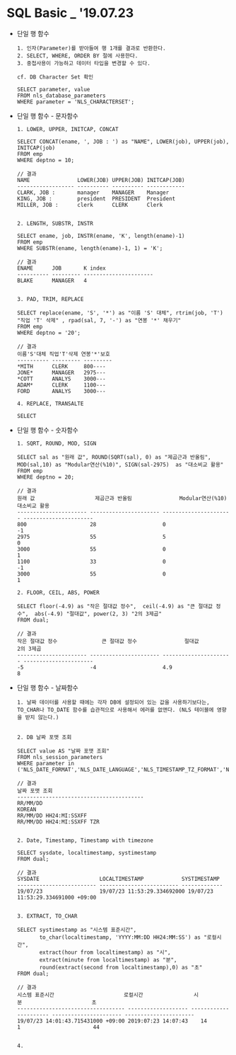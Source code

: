 # SQL Basic _ '19.07.23

* 단일 행 함수

      1. 인자(Parameter)를 받아들여 행 1개를 결과로 반환한다.
      2. SELECT, WHERE, ORDER BY 절에 사용한다.
      3. 중첩사용이 가능하고 데이터 타입을 변경할 수 있다.
          
      cf. DB Character Set 확인
          
      SELECT parameter, value
      FROM nls_database_parameters
      WHERE parameter = 'NLS_CHARACTERSET';
      
* 단일 행 함수 - 문자함수

      1. LOWER, UPPER, INITCAP, CONCAT
      
      SELECT CONCAT(ename, ', JOB : ') as "NAME", LOWER(job), UPPER(job), INITCAP(job)
      FROM emp
      WHERE deptno = 10;
     
      // 결과
      NAME               LOWER(JOB) UPPER(JOB) INITCAP(JOB) 
      ------------------ ---------- ---------- ------------ 
      CLARK, JOB :       manager    MANAGER    Manager      
      KING, JOB :        president  PRESIDENT  President    
      MILLER, JOB :      clerk      CLERK      Clerk   
          
          
      2. LENGTH, SUBSTR, INSTR

      SELECT ename, job, INSTR(ename, 'K', length(ename)-1)
      FROM emp
      WHERE SUBSTR(ename, length(ename)-1, 1) = 'K';
        
      // 결과
      ENAME      JOB       K index                
      ---------- --------- ---------------------- 
      BLAKE      MANAGER   4  

      
      3. PAD, TRIM, REPLACE
      
      SELECT replace(ename, 'S', '*') as "이름 'S' 대체", rtrim(job, 'T') "직업 'T' 삭제" , rpad(sal, 7, '-') as "연봉 '*' 채우기"
      FROM emp
      WHERE deptno = '20';
      
      // 결과
      이름'S'대체 직업'T'삭제 연봉'*'보호 
      ---------- --------- --------- 
      *MITH      CLERK     800----   
      JONE*      MANAGER   2975---   
      *COTT      ANALYS    3000---   
      ADAM*      CLERK     1100---   
      FORD       ANALYS    3000---
      
      4. REPLACE, TRANSALTE
      
      SELECT
      

* 단일 행 함수 - 숫자함수

      1. SQRT, ROUND, MOD, SIGN

      SELECT sal as "원래 값", ROUND(SQRT(sal), 0) as "제곱근과 반올림", MOD(sal,10) as "Modular연산(%10)", SIGN(sal-2975)  as "대소비교 활용" 
      FROM emp
      WHERE deptno = 20;
      
      // 결과
      원래 값                   제곱근과 반올림               Modular연산(%10)         대소비교 활용                
      ---------------------- ---------------------- ---------------------- ---------------------- 
      800                    28                     0                      -1                     
      2975                   55                     5                      0                      
      3000                   55                     0                      1                      
      1100                   33                     0                      -1                     
      3000                   55                     0                      1
      
      2. FLOOR, CEIL, ABS, POWER
      
      SELECT floor(-4.9) as "작은 절대값 정수",  ceil(-4.9) as "큰 절대값 정수",  abs(-4.9) "절대값", power(2, 3) "2의 3제곱"
      FROM dual;
      
      // 결과
      작은 절대값 정수              큰 절대값 정수               절대값                    2의 3제곱                 
      ---------------------- ---------------------- ---------------------- ---------------------- 
      -5                     -4                     4.9                    8 
      
      
* 단일 행 함수 - 날짜함수

      1. 날짜 데이터를 사용할 때에는 각자 DB에 설정되어 있는 값을 사용하기보다는,
      TO_CHAR나 TO_DATE 함수를 습관적으로 사용해서 에러를 없앤다. (NLS 테이블에 영향을 받지 않는다.)
     

      2. DB 날짜 포맷 조회
      
      SELECT value AS "날짜 포맷 조회"
      FROM nls_session_parameters
      WHERE parameter in ('NLS_DATE_FORMAT','NLS_DATE_LANGUAGE','NLS_TIMESTAMP_TZ_FORMAT','NLS_TIMESTAMP_FORMAT');
      
      // 결과
      날짜 포맷 조회                                 
      ---------------------------------------- 
      RR/MM/DD                                 
      KOREAN                                   
      RR/MM/DD HH24:MI:SSXFF                   
      RR/MM/DD HH24:MI:SSXFF TZR 


      2. Date, Timestamp, Timestamp with timezone
      
      SELECT sysdate, localtimestamp, systimestamp
      FROM dual;
      
      // 결과
      SYSDATE                   LOCALTIMESTAMP            SYSTIMESTAMP  
      ------------------------- ------------------------- ------------- 
      19/07/23                  19/07/23 11:53:29.334692000 19/07/23 11:53:29.334691000 +09:00 
      
      
      3. EXTRACT, TO_CHAR
      
      SELECT systimestamp as "시스템 표준시간",
             to_char(localtimestamp, 'YYYY:MM:DD HH24:MM:SS') as "로컬시간",
             extract(hour from localtimestamp) as "시",
             extract(minute from localtimestamp) as "분",
             round(extract(second from localtimestamp),0) as "초"
      FROM dual;
      
      // 결과
      시스템 표준시간                      로컬시간                시                      분                      초                      
      ---------------------------------- ------------------- ---------------------- ---------------------- ---------------------- 
      19/07/23 14:01:43.715431000 +09:00 2019:07:23 14:07:43    14                    1                       44
      
      
      4. 

